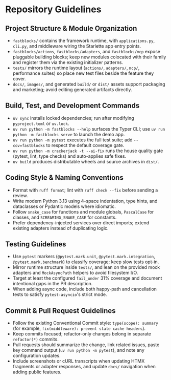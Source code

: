 # Repository Guidelines

## Project Structure & Module Organization

- `fastblocks/` contains the framework runtime, with `applications.py`, `cli.py`, and middleware wiring the Starlette app entry points.
- `fastblocks/actions`, `fastblocks/adapters`, and `fastblocks/mcp` expose pluggable building blocks; keep new modules colocated with their family and register them via the existing initializer patterns.
- `tests/` mirrors the runtime layout (`actions/`, `adapters/`, `mcp/`, performance suites) so place new test files beside the feature they cover.
- `docs/`, `images/`, and generated `build/` or `dist/` assets support packaging and marketing; avoid editing generated artifacts directly.

## Build, Test, and Development Commands

- `uv sync` installs locked dependencies; run after modifying `pyproject.toml` or `uv.lock`.
- `uv run python -m fastblocks --help` surfaces the Typer CLI; use `uv run python -m fastblocks serve` to launch the demo app.
- `uv run python -m pytest` executes the full test suite; add `--cov=fastblocks` to respect the default coverage gate.
- `uv run python -m crackerjack -t --ai-fix` runs the house quality gate (pytest, lint, type checks) and auto-applies safe fixes.
- `uv build` produces distributable wheels and source archives in `dist/`.

## Coding Style & Naming Conventions

- Format with `ruff format`; lint with `ruff check --fix` before sending a review.
- Write modern Python 3.13 using 4-space indentation, type hints, and dataclasses or Pydantic models where idiomatic.
- Follow `snake_case` for functions and module globals, `PascalCase` for classes, and `SCREAMING_SNAKE_CASE` for constants.
- Prefer dependency-injected services over direct imports; extend existing adapters instead of duplicating logic.

## Testing Guidelines

- Use `pytest` markers (`@pytest.mark.unit`, `@pytest.mark.integration`, `@pytest.mark.benchmark`) to classify coverage; keep slow tests opt-in.
- Mirror runtime structure inside `tests/`, and lean on the provided mock adapters and `MockAsyncPath` helpers to avoid filesystem I/O.
- Target at least the configured `fail_under` 31% coverage and document intentional gaps in the PR description.
- When adding async code, include both happy-path and cancellation tests to satisfy `pytest-asyncio`'s strict mode.

## Commit & Pull Request Guidelines

- Follow the existing Conventional Commit style: `type(scope): summary` (for example, `fix(middleware): prevent stale cache headers`).
- Keep commits focused; refactor-only changes belong in separate `refactor(*)` commits.
- Pull requests should summarize the change, link related issues, paste key command output (`uv run python -m pytest`), and note any configuration updates.
- Include screenshots or cURL transcripts when updating HTMX fragments or adapter responses, and update `docs/` navigation when adding public features.
